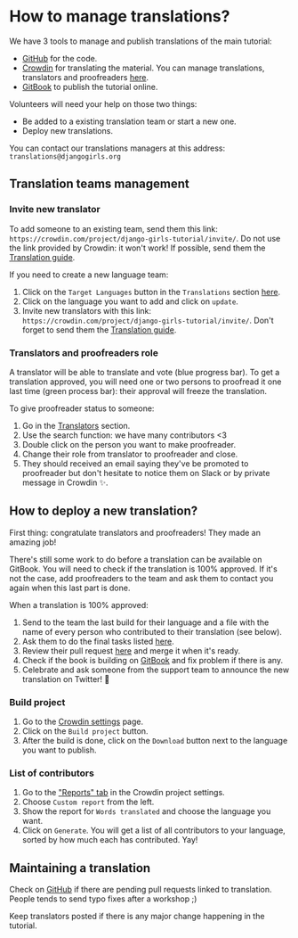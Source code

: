 # How to manage translations?

We have 3 tools to manage and publish translations of the main tutorial:
* [GitHub](https://github.com/DjangoGirls/tutorial/) for the code.
* [Crowdin](https://crowdin.com/project/django-girls-tutorial) for translating the material. You can manage translations, translators and proofreaders [here](https://crowdin.com/project/django-girls-tutorial/settings).
* [GitBook](https://www.gitbook.com/@djangogirls) to publish the tutorial online.

Volunteers will need your help on those two things:
* Be added to a existing translation team or start a new one.
* Deploy new translations.

You can contact our translations managers at this address: `translations@djangogirls.org`

## Translation teams management
 
### Invite new translator

To add someone to an existing team, send them this link: `https://crowdin.com/project/django-girls-tutorial/invite/`. Do not use the link provided by Crowdin: it won't work! If possible, send them the [Translation guide](http://translate.djangogirls.org/).

If you need to create a new language team:

1. Click on the `Target Languages` button in the `Translations` section [here](https://crowdin.com/project/django-girls-tutorial/settings#translations).
2. Click on the language you want to add and click on `update`.
3. Invite new translators with this link: `https://crowdin.com/project/django-girls-tutorial/invite/`. Don't forget to send them the [Translation guide](http://translate.djangogirls.org/).

### Translators and proofreaders role

A translator will be able to translate and vote (blue progress bar). To get a translation approved, you will need one or two persons to proofread it one last time (green process bar): their approval will freeze the translation.

To give proofreader status to someone:

1. Go in the [Translators](https://crowdin.com/project/django-girls-tutorial/settings#members) section.
2. Use the search function: we have many contributors <3
3. Double click on the person you want to make proofreader.
4. Change their role from translator to proofreader and close.
5. They should received an email saying they've be promoted to proofreader but don't hesitate to notice them on Slack or by private message in Crowdin :sparkles:.

## How to deploy a new translation?

First thing: congratulate translators and proofreaders! They made an amazing job!

There's still some work to do before a translation can be available on GitBook. You will need to check if the translation is 100% approved. If it's not the case, add proofreaders to the team and ask them to contact you again when this last part is done.

When a translation is 100% approved:

1. Send to the team the last build for their language and a file with the name of every person who contributed to their translation (see below).
2. Ask them to do the final tasks listed [here](http://translate.djangogirls.org/when_its_ready.html).
3. Review their pull request [here](https://github.com/DjangoGirls/tutorial/) and merge it when it's ready.
4. Check if the book is building on [GitBook](https://www.gitbook.com/book/djangogirls/djangogirls-tutorial/activity) and fix problem if there is any. 
5. Celebrate and ask someone from the support team to announce the new translation on Twitter! :tada:

### Build project

1. Go to the [Crowdin settings](https://crowdin.com/project/django-girls-tutorial/settings#translations) page.
2. Click on the `Build project` button.
3. After the build is done, click on the `Download` button next to the language you want to publish.


### List of contributors

1. Go to the ["Reports" tab](https://crowdin.com/project/django-girls-tutorial/settings#reports-details) in the Crowdin project settings.
2. Choose `Custom report` from the left.
3. Show the report for `Words translated` and choose the language you want.
4. Click on `Generate`. You will get a list of all contributors to your language, sorted by how much each has contributed. Yay!

## Maintaining a translation

Check on [GitHub](https://github.com/DjangoGirls/tutorial/) if there are pending pull requests linked to translation. People tends to send typo fixes after a workshop ;)

Keep translators posted if there is any major change happening in the tutorial.
